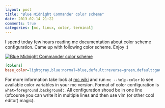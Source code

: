 ```yaml
---
layout: post
title: "Blue Midnight Commander color scheme"
date: 2013-02-14 21:22
comments: true
categories: [mc, linux, color, terminal]
---
```

I spend today few hours reading mc documentation about color scheme configuration. Came up with following color scheme. Enjoy :)

[![Blue Midnight Commander color scheme](https://raw.github.com/Gonzih/dotfiles/a43c06d7cd12f3e1e06f3efe655e082e4dc78012/.config/mc/theme.png)](https://raw.github.com/Gonzih/dotfiles/a43c06d7cd12f3e1e06f3efe655e082e4dc78012/.config/mc/theme.png)


```ini .config/mc/ini
[Colors]
base_color=lightgray,blue:normal=blue,default:reverse=green,default:gauge=gray,lightgray:selected=white,blue:marked=yellow,default:markselect=yellow,default:directory=brightblue,default:executable=brightgreen,default:link=cyan,default:device=brightmagenta,default:core=red,default:special=lightgray,default:dnormal=lightgray,blue:dfocus=lightgray,black:dhotnormal=yellow,blue:dhotfocus=yellow,black:menunormal=lightgray,blue:menuhot=yellow,blue:menusel=lightgray,black:menuhotsel=yellow,black:menuinactive=lightgray,gray:errors=lightgray,red:errdhotnormal=yellow,red:errdhotfocus=yellow,lightgray:input=lightblue,gray:inputunchanged=blue,gray:inputmark=white,blue:bbarhotkey=white,black:bbarbutton=lightgray,blue:viewbold=lightgray,default:viewunderline=lightblue,default:viewselected=lightgray,grey:helpnormal=lightgray,default:helpitalic=lightblue,default:helpbold=lightgray,default:helplink=green,default:helpslink=lighgreen,defalt:
```

For more information take look at [mc wiki](http://www.midnight-commander.org/wiki/doc/common/skins) and run `mc --help-color` to see available color variables in your mc version.
Format of color configuration is `what=foreground,background:`. All configuration shoud be in one line (ofcourse you can write it in multiple lines and then use vim (or other cool editor) magic).
